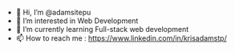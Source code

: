 - 👋 Hi, I’m @adamsitepu
- 👀 I’m interested in Web Development
- 🌱 I’m currently learning Full-stack web development
- 📫 How to reach me : https://www.linkedin.com/in/krisadamstp/

<!---
adamsitepu/adamsitepu is a ✨ special ✨ repository because its `README.md` (this file) appears on your GitHub profile.
You can click the Preview link to take a look at your changes.
--->
